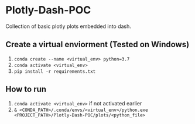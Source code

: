 # Plotly-Dash-POC

Collection of basic plotly plots embedded into dash.

## Create a virtual enviorment (Tested on Windows)

1. ```conda create --name <virtual_env> python=3.7```
2. ```conda activate <virtual_env>```
3. ```pip install -r requirements.txt```

## How to run

1. ```conda activate <virtual_env>``` if not activated earlier
2. ```& <CONDA_PATH>/.conda/envs/<virtual_env>/python.exe <PROJECT_PATH>/Plotly-Dash-POC/plots/<python_file>```
